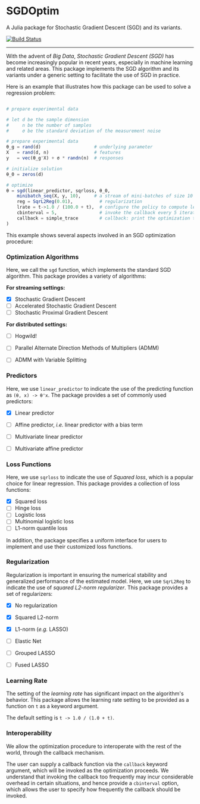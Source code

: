 # SGDOptim

A Julia package for Stochastic Gradient Descent (SGD) and its variants.

[![Build Status](https://travis-ci.org/lindahua/SGDOptim.jl.svg?branch=master)](https://travis-ci.org/lindahua/SGDOptim.jl)

---

With the advent of *Big Data*, *Stochastic Gradient Descent (SGD)* has become increasingly popular in recent years, especially in machine learning and related areas. This package implements the SGD algorithm and its variants under a generic setting to facilitate the use of SGD in practice.

Here is an example that illustrates how this package can be used to solve a regression problem:

```julia

# prepare experimental data

# let d be the sample dimension
#     n be the number of samples
#     σ be the standard deviation of the measurement noise

# prepare experimental data
θ_g = rand(d)                    # underlying parameter
X   = rand(d, n)                 # features
y   = vec(θ_g'X) + σ * randn(n)  # responses

# initialize solution
θ_0 = zeros(d)

# optimize
θ = sgd(linear_predictor, sqrloss, θ_0,
    minibatch_seq(X, y, 10),     # a stream of mini-batches of size 10
    reg = SqrL2Reg(0.01),          # regularization
    lrate = t->1.0 / (100.0 + t),  # configure the policy to compute learning rate
    cbinterval = 5,                # invoke the callback every 5 iterations
    callback = simple_trace        # callback: print the optimization trace when invoked
)

```

This example shows several aspects involved in an SGD optimization procedure:


### Optimization Algorithms

Here, we call the ``sgd`` function, which implements the standard SGD algorithm. This package provides a variety of algorithms:

**For streaming settings:**

- [x] Stochastic Gradient Descent
- [ ] Accelerated Stochastic Gradient Descent
- [ ] Stochastic Proximal Gradient Descent

**For distributed settings:**

- [ ] Hogwild!
- [ ] Parallel Alternate Direction Methods of Multipliers (ADMM)
- [ ] ADMM with Variable Splitting


### Predictors

Here, we use ``linear_predictor`` to indicate the use of the predicting function as ``(θ, x) -> θ'x``. The package provides a set of commonly used predictors:

- [x] Linear predictor
- [ ] Affine predictor, *i.e.* linear predictor with a bias term
- [ ] Multivariate linear predictor
- [ ] Multivariate affine predictor


### Loss Functions

Here, we use ``sqrloss`` to indicate the use of *Squared loss*, which is a popular choice for linear regression. This package provides a collection of loss functions:

- [x] Squared loss
- [ ] Hinge loss
- [ ] Logistic loss
- [ ] Multinomial logistic loss
- [ ] L1-norm quantile loss

In addition, the package specifies a uniform interface for users to implement and use their customized loss functions.

### Regularization

Regularization is important in ensuring the numerical stability and generalized performance of the estimated model. Here, we use ``SqrL2Reg`` to indicate the use of *squared L2-norm regularizer*. This package provides a set of regularizers:

- [x] No regularization
- [x] Squared L2-norm
- [x] L1-norm (*e.g.* LASSO)
- [ ] Elastic Net
- [ ] Grouped LASSO
- [ ] Fused LASSO


### Learning Rate

The setting of the *learning rate* has significant impact on the algorithm's behavior. This package allows the learning rate setting to be provided as a function on ``t`` as a keyword argument.

The default setting is ``t -> 1.0 / (1.0 + t)``.

### Interoperability

We allow the optimization procedure to interoperate with the rest of the world, through the callback mechanism.

The user can supply a callback function via the ``callback`` keyword argument, which will be invoked as the optimization proceeds. We understand that invoking the callback too frequently may incur considerable overhead in certain situations, and hence provide a ``cbinterval`` option, which allows the user to specify how frequently the callback should be invoked.
